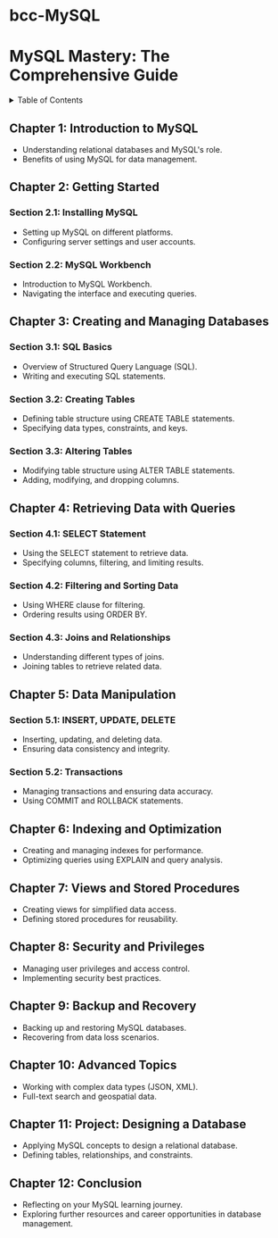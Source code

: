 # bcc-MySQL
# MySQL Mastery: The Comprehensive Guide

<details>
<summary>Table of Contents</summary>

- [Chapter 1: Introduction to MySQL](#chapter-1-introduction-to-mysql)
- [Chapter 2: Getting Started](#chapter-2-getting-started)
  - [Section 2.1: Installing MySQL](#section-21-installing-mysql)
  - [Section 2.2: MySQL Workbench](#section-22-mysql-workbench)
- [Chapter 3: Creating and Managing Databases](#chapter-3-creating-and-managing-databases)
  - [Section 3.1: SQL Basics](#section-31-sql-basics)
  - [Section 3.2: Creating Tables](#section-32-creating-tables)
  - [Section 3.3: Altering Tables](#section-33-altering-tables)
- [Chapter 4: Retrieving Data with Queries](#chapter-4-retrieving-data-with-queries)
  - [Section 4.1: SELECT Statement](#section-41-select-statement)
  - [Section 4.2: Filtering and Sorting Data](#section-42-filtering-and-sorting-data)
  - [Section 4.3: Joins and Relationships](#section-43-joins-and-relationships)
- [Chapter 5: Data Manipulation](#chapter-5-data-manipulation)
  - [Section 5.1: INSERT, UPDATE, DELETE](#section-51-insert-update-delete)
  - [Section 5.2: Transactions](#section-52-transactions)
- [Chapter 6: Indexing and Optimization](#chapter-6-indexing-and-optimization)
- [Chapter 7: Views and Stored Procedures](#chapter-7-views-and-stored-procedures)
- [Chapter 8: Security and Privileges](#chapter-8-security-and-privileges)
- [Chapter 9: Backup and Recovery](#chapter-9-backup-and-recovery)
- [Chapter 10: Advanced Topics](#chapter-10-advanced-topics)
- [Chapter 11: Project: Designing a Database](#chapter-11-project-designing-a-database)
- [Chapter 12: Conclusion](#chapter-12-conclusion)

</details>

## Chapter 1: Introduction to MySQL
- Understanding relational databases and MySQL's role.
- Benefits of using MySQL for data management.

## Chapter 2: Getting Started
### Section 2.1: Installing MySQL
- Setting up MySQL on different platforms.
- Configuring server settings and user accounts.

### Section 2.2: MySQL Workbench
- Introduction to MySQL Workbench.
- Navigating the interface and executing queries.

## Chapter 3: Creating and Managing Databases
### Section 3.1: SQL Basics
- Overview of Structured Query Language (SQL).
- Writing and executing SQL statements.

### Section 3.2: Creating Tables
- Defining table structure using CREATE TABLE statements.
- Specifying data types, constraints, and keys.

### Section 3.3: Altering Tables
- Modifying table structure using ALTER TABLE statements.
- Adding, modifying, and dropping columns.

## Chapter 4: Retrieving Data with Queries
### Section 4.1: SELECT Statement
- Using the SELECT statement to retrieve data.
- Specifying columns, filtering, and limiting results.

### Section 4.2: Filtering and Sorting Data
- Using WHERE clause for filtering.
- Ordering results using ORDER BY.

### Section 4.3: Joins and Relationships
- Understanding different types of joins.
- Joining tables to retrieve related data.

## Chapter 5: Data Manipulation
### Section 5.1: INSERT, UPDATE, DELETE
- Inserting, updating, and deleting data.
- Ensuring data consistency and integrity.

### Section 5.2: Transactions
- Managing transactions and ensuring data accuracy.
- Using COMMIT and ROLLBACK statements.

## Chapter 6: Indexing and Optimization
- Creating and managing indexes for performance.
- Optimizing queries using EXPLAIN and query analysis.

## Chapter 7: Views and Stored Procedures
- Creating views for simplified data access.
- Defining stored procedures for reusability.

## Chapter 8: Security and Privileges
- Managing user privileges and access control.
- Implementing security best practices.

## Chapter 9: Backup and Recovery
- Backing up and restoring MySQL databases.
- Recovering from data loss scenarios.

## Chapter 10: Advanced Topics
- Working with complex data types (JSON, XML).
- Full-text search and geospatial data.

## Chapter 11: Project: Designing a Database
- Applying MySQL concepts to design a relational database.
- Defining tables, relationships, and constraints.

## Chapter 12: Conclusion
- Reflecting on your MySQL learning journey.
- Exploring further resources and career opportunities in database management.

